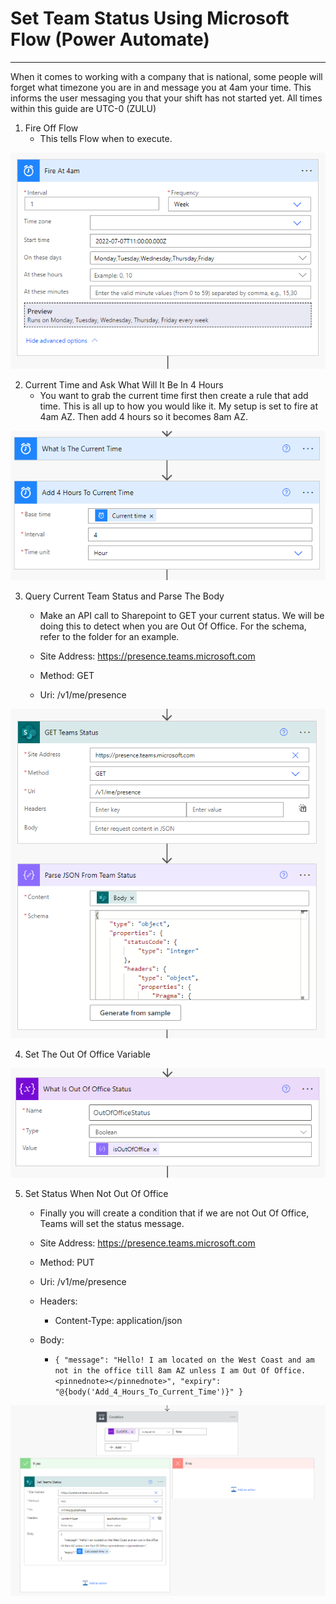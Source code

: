 # Set Team Status Using Microsoft Flow (Power Automate)
***
When it comes to working with a company that is national, some people will forget what timezone you are in and message you at 4am your time. This informs the user messaging you that your shift has not started yet. All times within this guide are UTC-0 (ZULU)

1. Fire Off Flow
    - This tells Flow when to execute.

![Step1](images/Step1.png)

2. Current Time and Ask What Will It Be In 4 Hours
    - You want to grab the current time first then create a rule that add time. This is all up to how you would like it. My setup is set to fire at 4am AZ. Then add 4 hours so it becomes 8am AZ.

![Step2](images/Step2.png)

3. Query Current Team Status and Parse The Body
    - Make an API call to Sharepoint to GET your current status. We will be doing this to detect when you are Out Of Office. For the schema, refer to the folder for an example.

    - Site Address: https://presence.teams.microsoft.com
    - Method: GET
    - Uri: /v1/me/presence

![Step3](images/Step3.png)

4. Set The Out Of Office Variable

![Step4](images/Step4.png)

5. Set Status When Not Out Of Office
    - Finally you will create a condition that if we are not Out Of Office, Teams will set the status message.

    - Site Address: https://presence.teams.microsoft.com
    - Method: PUT
    - Uri: /v1/me/presence
    - Headers:
        - Content-Type: application/json
    - Body:
        - `{
            "message": "Hello! I am located on the West Coast and am not in the office till 8am AZ unless I am Out Of Office.<pinnednote></pinnednote>",
            "expiry": "@{body('Add_4_Hours_To_Current_Time')}"
            }`

![Step5](images/Step5.png)
